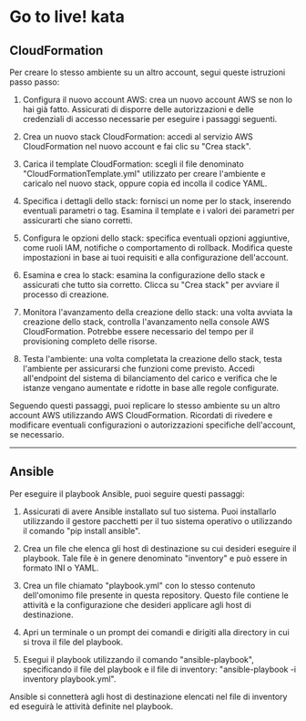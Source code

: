 Go to live! kata
==================================


## CloudFormation ##

Per creare lo stesso ambiente su un altro account, segui queste istruzioni passo passo:

1. Configura il nuovo account AWS: crea un nuovo account AWS se non lo hai già fatto. Assicurati di disporre delle autorizzazioni e delle credenziali di accesso necessarie per eseguire i passaggi seguenti.

2. Crea un nuovo stack CloudFormation: accedi al servizio AWS CloudFormation nel nuovo account e fai clic su "Crea stack".

3. Carica il template CloudFormation: scegli il file denominato "CloudFormationTemplate.yml" utilizzato per creare l'ambiente e caricalo nel nuovo stack, oppure copia ed incolla il codice YAML.

4. Specifica i dettagli dello stack: fornisci un nome per lo stack, inserendo eventuali parametri o tag. Esamina il template e i valori dei parametri per assicurarti che siano corretti.

5. Configura le opzioni dello stack: specifica eventuali opzioni aggiuntive, come ruoli IAM, notifiche o comportamento di rollback. Modifica queste impostazioni in base ai tuoi requisiti e alla configurazione dell'account.

6. Esamina e crea lo stack: esamina la configurazione dello stack e assicurati che tutto sia corretto. Clicca su "Crea stack" per avviare il processo di creazione.

7. Monitora l'avanzamento della creazione dello stack: una volta avviata la creazione dello stack, controlla l'avanzamento nella console AWS CloudFormation. Potrebbe essere necessario del tempo per il provisioning completo delle risorse.

8. Testa l'ambiente: una volta completata la creazione dello stack, testa l'ambiente per assicurarsi che funzioni come previsto. Accedi all'endpoint del sistema di bilanciamento del carico e verifica che le istanze vengano aumentate e ridotte in base alle regole configurate.

Seguendo questi passaggi, puoi replicare lo stesso ambiente su un altro account AWS utilizzando AWS CloudFormation. Ricordati di rivedere e modificare eventuali configurazioni o autorizzazioni specifiche dell'account, se necessario.
__________________________________________________________________________________________________________________________________________________________________________________________________________________


## Ansible ##

Per eseguire il playbook Ansible, puoi seguire questi passaggi:

1. Assicurati di avere Ansible installato sul tuo sistema. Puoi installarlo utilizzando il gestore pacchetti per il tuo sistema operativo o utilizzando il comando "pip install ansible".
    

2. Crea un file che elenca gli host di destinazione su cui desideri eseguire il playbook. Tale file è in genere denominato "inventory" e può essere in formato INI o YAML.
 

3. Crea un file chiamato "playbook.yml" con lo stesso contenuto dell'omonimo file presente in questa repository. Questo file contiene le attività e la configurazione che desideri applicare agli host di destinazione. 

4. Apri un terminale o un prompt dei comandi e dirigiti alla directory in cui si trova il file del playbook.

5. Esegui il playbook utilizzando il comando "ansible-playbook", specificando il file del playbook e il file di inventory: "ansible-playbook -i inventory playbook.yml".


Ansible si connetterà agli host di destinazione elencati nel file di inventory ed eseguirà le attività definite nel playbook.

